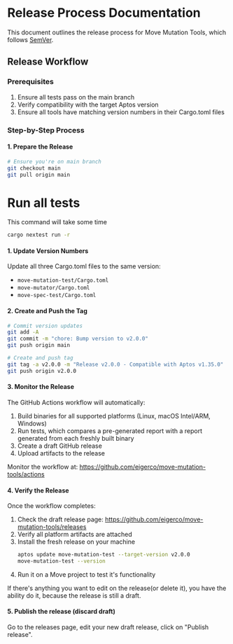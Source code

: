 # Release Process Documentation

This document outlines the release process for Move Mutation Tools, which follows [SemVer](https://semver.org/).

## Release Workflow

### Prerequisites

1. Ensure all tests pass on the main branch
2. Verify compatibility with the target Aptos version
3. Ensure all tools have matching version numbers in their Cargo.toml files

### Step-by-Step Process

#### 1. Prepare the Release

```bash
# Ensure you're on main branch
git checkout main
git pull origin main
```

# Run all tests

This command will take some time

```bash
cargo nextest run -r
```

#### 1. Update Version Numbers

Update all three Cargo.toml files to the same version:
- `move-mutation-test/Cargo.toml`
- `move-mutator/Cargo.toml`
- `move-spec-test/Cargo.toml`

#### 2. Create and Push the Tag

```bash
# Commit version updates
git add -A
git commit -m "chore: Bump version to v2.0.0"
git push origin main

# Create and push tag
git tag -a v2.0.0 -m "Release v2.0.0 - Compatible with Aptos v1.35.0"
git push origin v2.0.0
```

#### 3. Monitor the Release

The GitHub Actions workflow will automatically:
1. Build binaries for all supported platforms (Linux, macOS Intel/ARM, Windows)
2. Run tests, which compares a pre-generated report with a report generated from each freshly built binary
3. Create a draft GitHub release
4. Upload artifacts to the release

Monitor the workflow at: https://github.com/eigerco/move-mutation-tools/actions

#### 4. Verify the Release

Once the workflow completes:
1. Check the draft release page: https://github.com/eigerco/move-mutation-tools/releases
2. Verify all platform artifacts are attached
3. Install the fresh release on your machine
   ```bash
   aptos update move-mutation-test --target-version v2.0.0
   move-mutation-test --version
   ```
4. Run it on a Move project to test it's functionality

If there's anything you want to edit on the release(or delete it), you have the ability do it, because the release is still a draft.

#### 5. Publish the release (discard draft)

Go to the releases page, edit your new draft release, click on "Publish release".
